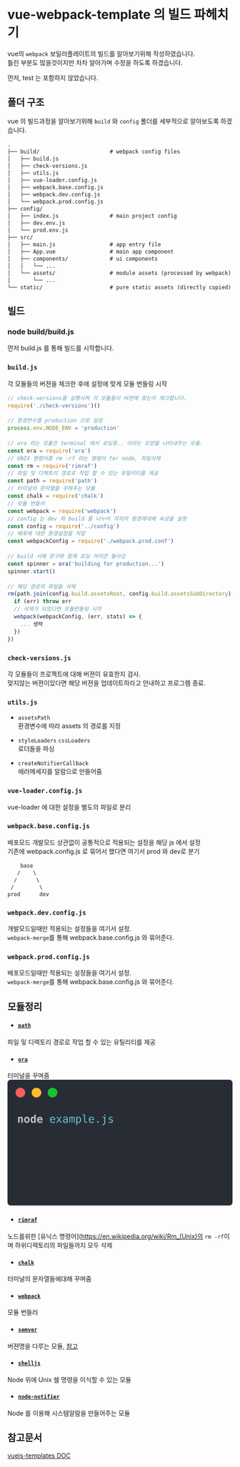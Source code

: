 # vue-webpack-template 의 빌드 파헤치기
vue의 `webpack` 보일러플레이트의 빌드를 알아보기위해 작성하였습니다.  
틀린 부분도 많을것이지만 차차 알아가며 수정을 하도록 하겠습니다.

먼저, test 는 포함하지 않았습니다.




## 폴더 구조
vue 의 빌드과정을 알아보기위해 `build` 와 `config` 폴더를 세부적으로 알아보도록 하겠습니다.
```
.
├── build/                      # webpack config files
│   ├── build.js                 
│   ├── check-versions.js
│   ├── utils.js
│   ├── vue-loader.config.js
│   ├── webpack.base.config.js
│   ├── webpack.dev.config.js
│   └── webpack.prod.config.js
├── config/
│   ├── index.js                # main project config
│   ├── dev.env.js
│   └── prod.env.js
├── src/
│   ├── main.js                 # app entry file
│   ├── App.vue                 # main app component
│   ├── components/             # ui components
│   │   └── ...
│   └── assets/                 # module assets (processed by webpack)
│       └── ...
└── static/                     # pure static assets (directly copied)
```


## 빌드

### node build/build.js
먼저 build.js 를 통해 빌드를 시작합니다.

### `build.js`
각 모듈들의 버젼을 체크한 후에 설정에 맞게 모듈 번들링 시작

```javascript
// check-versions를 실행시켜 각 모듈들이 버젼에 맞는지 체크합니다.
require('./check-versions')()

// 환경변수를 production 으로 설정
process.env.NODE_ENV = 'production'

// ora 라는 모듈은 terminal 에서 로딩중.. 이라는 모양을 나타내주는 모듈.
const ora = require('ora')
// UNIX 명령어중 rm -rf 라는 명령어 for node, 파일삭제
const rm = require('rimraf')
// 파일 및 디렉토리 경로로 작업 할 수 있는 유틸리티를 제공
const path = require('path')
// 터미널의 문자열을 꾸며주는 모듈
const chalk = require('chalk')
// 모듈 번들러
const webpack = require('webpack')
// config 는 dev 와 build 를 나누어 각자의 환경에대해 속성을 설정
const config = require('../config')
// 배포에 대한 환경설정을 저장
const webpackConfig = require('./webpack.prod.conf')

// build 시에 문구와 함께 로딩 아이콘 돌아감
const spinner = ora('building for production...')
spinner.start()

// 해당 경로의 파일을 삭제
rm(path.join(config.build.assetsRoot, config.build.assetsSubDirectory), err => {
  if (err) throw err
  // 삭제가 되었다면 모듈번들링 시작
  webpack(webpackConfig, (err, stats) => {
    ... 생략
  })
})
```

### `check-versions.js`
각 모듈들이 프로젝트에 대해 버젼이 유효한지 검사.  
맞지않는 버젼이있다면 해당 버젼을 업데이트하라고 안내하고 프로그램 종료.

### `utils.js`
* `assetsPath`  
환경변수에 따라 assets 의 경로를 지정

* `styleLoaders` `cssLoaders`  
로더들을 파싱

* `createNotifierCallback`  
에러메세지를 알람으로 만들어줌


### `vue-loader.config.js`
vue-loader 에 대한 설정을 별도의 파일로 분리
### `webpack.base.config.js`
배포모드 개발모드 상관없이 공통적으로 적용되는 설정을 해당 js 에서 설정  
기존에 webpack.config.js 로 묶어서 했다면 여기서 prod 와 dev로 분기
```
    base
   /    \
  /      \
 /        \
prod      dev
```
### `webpack.dev.config.js`
개발모드일때만 적용되는 설정들을 여기서 설정.  
`webpack-merge`를 통해 webpack.base.config.js 와 묶어준다.
### `webpack.prod.config.js`
배포모드일때만 적용되는 설정들을 여기서 설정.  
`webpack-merge`를 통해 webpack.base.config.js 와 묶어준다.

## 모듈정리

* #### [`path`](https://nodejs.org/api/path.html#path_path)
파일 및 디렉토리 경로로 작업 할 수 있는 유틸리티를 제공

* #### [`ora`](https://github.com/sindresorhus/ora)
터미널을 꾸며줌  
![이미지](https://github.com/sindresorhus/ora/raw/master/screenshot.svg?sanitize=true)  

* #### [`rimraf`](https://github.com/isaacs/rimraf)
노드를위한 [유닉스 명령어](https://en.wikipedia.org/wiki/Rm_(Unix)의 `rm -rf`이며 하위디렉토리의 파일들까지 모두 삭제

* #### [`chalk`](https://github.com/chalk/chalk)
터미널의 문자열들에대해 꾸며줌

* #### [`webpack`](https://github.com/webpack/webpack)
모듈 번들러

* #### [`semver`](https://www.npmjs.com/package/semver)
버젼명을 다루는 모듈, [참고](https://github.com/Lanace/lanace.github.io/wiki/Semver-%EB%9E%80%3F)

* #### [`shelljs`](https://www.npmjs.com/package/shelljs)
Node 위에 Unix 쉘 명령을 이식할 수 있는 모듈  

* #### [`node-notifier`](https://github.com/mikaelbr/node-notifier)
Node 를 이용해 시스템알람을 만들어주는 모듈


## 참고문서
[vuejs-templates DOC](https://vuejs-templates.github.io/webpack/)
